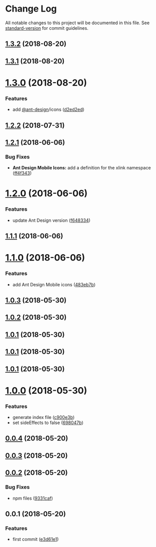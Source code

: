 # Change Log

All notable changes to this project will be documented in this file. See [standard-version](https://github.com/conventional-changelog/standard-version) for commit guidelines.

<a name="1.3.2"></a>
## [1.3.2](https://github.com/fjc0k/ant-design-icons/compare/v1.3.1...v1.3.2) (2018-08-20)



<a name="1.3.1"></a>
## [1.3.1](https://github.com/fjc0k/ant-design-icons/compare/v1.3.0...v1.3.1) (2018-08-20)



<a name="1.3.0"></a>
# [1.3.0](https://github.com/fjc0k/ant-design-icons/compare/v1.2.2...v1.3.0) (2018-08-20)


### Features

* add [@ant-design](https://github.com/ant-design)/icons ([d2ed2ed](https://github.com/fjc0k/ant-design-icons/commit/d2ed2ed))



<a name="1.2.2"></a>
## [1.2.2](https://github.com/fjc0k/ant-design-icons/compare/v1.2.1...v1.2.2) (2018-07-31)



<a name="1.2.1"></a>
## [1.2.1](https://github.com/fjc0k/ant-design-icons/compare/v1.2.0...v1.2.1) (2018-06-06)


### Bug Fixes

* **Ant Design Mobile Icons:** add a definition for the xlink namespace ([ff4f343](https://github.com/fjc0k/ant-design-icons/commit/ff4f343))



<a name="1.2.0"></a>
# [1.2.0](https://github.com/fjc0k/ant-design-icons/compare/v1.1.1...v1.2.0) (2018-06-06)


### Features

* update Ant Design version ([f648334](https://github.com/fjc0k/ant-design-icons/commit/f648334))



<a name="1.1.1"></a>
## [1.1.1](https://github.com/fjc0k/ant-design-icons/compare/v1.1.0...v1.1.1) (2018-06-06)



<a name="1.1.0"></a>
# [1.1.0](https://github.com/fjc0k/ant-design-icons/compare/v1.0.3...v1.1.0) (2018-06-06)


### Features

* add Ant Design Mobile icons ([483eb7b](https://github.com/fjc0k/ant-design-icons/commit/483eb7b))



<a name="1.0.3"></a>
## [1.0.3](https://github.com/fjc0k/ant-design-icons/compare/v1.0.2...v1.0.3) (2018-05-30)



<a name="1.0.2"></a>
## [1.0.2](https://github.com/fjc0k/ant-design-icons/compare/v1.0.0...v1.0.2) (2018-05-30)



<a name="1.0.1"></a>
## [1.0.1](https://github.com/fjc0k/ant-design-icons/compare/v1.0.0...v1.0.1) (2018-05-30)



<a name="1.0.1"></a>
## [1.0.1](https://github.com/fjc0k/ant-design-icons/compare/v1.0.0...v1.0.1) (2018-05-30)



<a name="1.0.1"></a>
## [1.0.1](https://github.com/fjc0k/ant-design-icons/compare/v1.0.0...v1.0.1) (2018-05-30)



<a name="1.0.0"></a>
# [1.0.0](https://github.com/fjc0k/ant-design-icons/compare/v0.0.4...v1.0.0) (2018-05-30)


### Features

* generate index file ([c900e3b](https://github.com/fjc0k/ant-design-icons/commit/c900e3b))
* set sideEffects to false ([698047b](https://github.com/fjc0k/ant-design-icons/commit/698047b))



<a name="0.0.4"></a>
## [0.0.4](https://github.com/fjc0k/ant-design-icons/compare/v0.0.3...v0.0.4) (2018-05-20)



<a name="0.0.3"></a>
## [0.0.3](https://github.com/fjc0k/ant-design-icons/compare/v0.0.2...v0.0.3) (2018-05-20)



<a name="0.0.2"></a>
## [0.0.2](https://github.com/fjc0k/ant-design-icons/compare/v0.0.1...v0.0.2) (2018-05-20)


### Bug Fixes

* npm files ([9331caf](https://github.com/fjc0k/ant-design-icons/commit/9331caf))



<a name="0.0.1"></a>
## 0.0.1 (2018-05-20)


### Features

* first commit ([e3d61e1](https://github.com/fjc0k/ant-design-icons/commit/e3d61e1))
